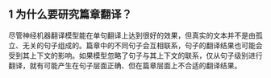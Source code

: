 ## 1 为什么要研究篇章翻译？
尽管神经机器翻译模型能在单句翻译上达到很好的效果，但真实的文本并不是由孤立、无关的句子组成的。篇章中的不同句子会互相联系，句子的翻译结果也可能会受到其上下文的影响。如果模型忽略了句子与其上下文的联系，仅从句子级别进行翻译，就有可能产生在句子层面正确、但在篇章层面上不合适的翻译结果。